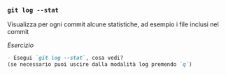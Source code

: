 ### `git log --stat`

Visualizza per ogni commit alcune statistiche, ad esempio i file inclusi nel commit

_Esercizio_
```md
- Esegui `git log --stat`, cosa vedi?
(se necessario puoi uscire dalla modalità log premendo `q`)
```

<aside class="notes">
</aside>
